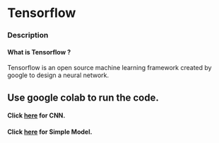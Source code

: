 # Tensorflow 

### Description
#### What is Tensorflow ?
Tensorflow is an open source machine learning framework created by google to design a neural network.

## Use google colab to run the code. 
#### Click [here](https://colab.research.google.com/drive/19gQeOfy4V2fMdhS2Ni1lRFLe-9bFZA26#scrollTo=spFg74LrD9YD) for CNN. 

#### Click [here](https://colab.research.google.com/drive/1Mui5O2QBIrgLJ_2rJ2Aq9Cg9zfPiGqF_) for Simple Model. 
